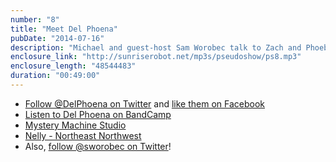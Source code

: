 ```yaml
---
number: "8"
title: "Meet Del Phoena"
pubDate: "2014-07-16"
description: "Michael and guest-host Sam Worobec talk to Zach and Phoebe of the Portland-based indie-pop duo Del Phoena. In the middle of their first tour, and releasing their debut EP, they discuss how Del Phoena came together and their creative process."
enclosure_link: "http://sunriserobot.net/mp3s/pseudoshow/ps8.mp3"
enclosure_length: "48544483"
duration: "00:49:00"
---
```

- [Follow @DelPhoena on Twitter](https://twitter.com/DelPhoena) and [like them on Facebook](https://www.facebook.com/delphoena)
- [Listen to Del Phoena on BandCamp](http://delphoena.bandcamp.com/)
- [Mystery Machine Studio](http://www.mysterymachinestudio.com/)
- [Nelly - Northeast Northwest](https://soundcloud.com/northeastnorthwest/nellie)
- Also, [follow @sworobec on Twitter](https://twitter.com/sworobec)!